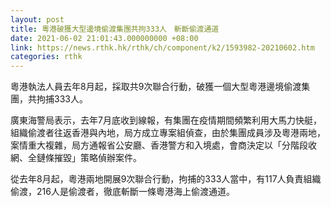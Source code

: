 ```yaml
---
layout: post
title: 粵港破獲大型邊境偷渡集團共拘333人　斬斷偷渡通道
date: 2021-06-02 21:01:43.000000000 +08:00
link: https://news.rthk.hk/rthk/ch/component/k2/1593982-20210602.htm
categories: rthk
---
```


粵港執法人員去年8月起，採取共9次聯合行動，破獲一個大型粵港邊境偷渡集團，共拘捕333人。

廣東海警局表示，去年7月底收到線報，有集團在疫情期間頻繁利用大馬力快艇，組織偷渡者往返香港與內地，局方成立專案組偵查，由於集團成員涉及粵港兩地，案情重大複雜，局方通報省公安廳、香港警方和入境處，會商決定以「分階段收網、全鏈條摧毀」策略偵辦案件。

從去年8月起，粵港兩地開展9次聯合行動，拘捕的333人當中，有117人負責組織偷渡，216人是偷渡者，徹底斬斷一條粵港海上偷渡通道。
